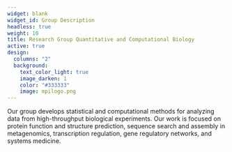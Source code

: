 ```yaml
---
widget: blank
widget_id: Group Description
headless: true
weight: 10
title: Research Group Quantitative and Computational Biology
active: true
design:
  columns: "2"
  background:
    text_color_light: true
    image_darken: 1
    color: "#333333"
    image: mpilogo.png
---
```

Our group develops statistical and computational methods for analyzing data from high-throughput biological experiments. Our work is focused on protein function and structure prediction, sequence search and assembly in metagenomics, transcription regulation, gene regulatory networks, and systems medicine.
